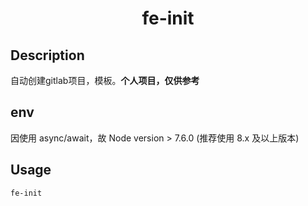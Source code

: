<h1 align="center">
  fe-init
</h1>

## Description

自动创建gitlab项目，模板。**个人项目，仅供参考**

## env

因使用 async/await，故 Node version > 7.6.0 (推荐使用 8.x 及以上版本)

## Usage

```
fe-init
```
